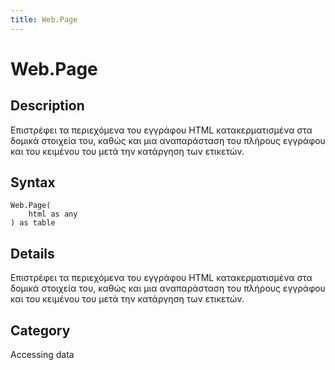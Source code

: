 ```yaml
---
title: Web.Page
---
```


# Web.Page


## Description

Επιστρέφει τα περιεχόμενα του εγγράφου HTML κατακερματισμένα στα δομικά στοιχεία του, καθώς και μια αναπαράσταση του πλήρους εγγράφου και του κειμένου του μετά την κατάργηση των ετικετών.


## Syntax

```powerquery
Web.Page(
    html as any
) as table
```


## Details

Επιστρέφει τα περιεχόμενα του εγγράφου HTML κατακερματισμένα στα δομικά στοιχεία του, καθώς και μια αναπαράσταση του πλήρους εγγράφου και του κειμένου του μετά την κατάργηση των ετικετών.



## Category
Accessing data
